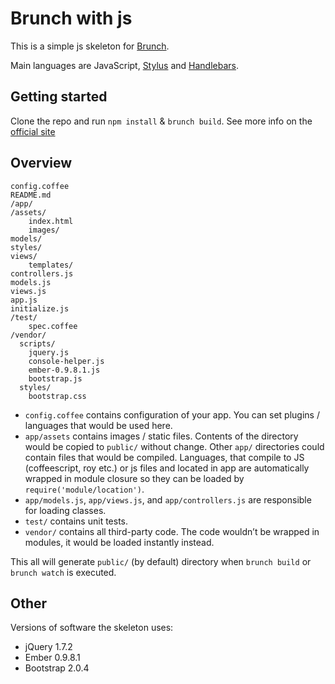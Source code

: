 # Brunch with js
This is a simple js skeleton for [Brunch](http://brunch.io/).

Main languages are JavaScript,
[Stylus](http://learnboost.github.com/stylus/) and
[Handlebars](http://handlebarsjs.com/).

## Getting started

Clone the repo and run `npm install` & `brunch build`.
See more info on the [official site](http://brunch.io)

## Overview

	config.coffee
	README.md
	/app/
	/assets/
		index.html
        images/
	models/
    styles/
    views/
      	templates/
	controllers.js
 	models.js
	views.js
	app.js
    initialize.js
    /test/
		spec.coffee
    /vendor/
      scripts/
        jquery.js
        console-helper.js
        ember-0.9.8.1.js
        bootstrap.js
      styles/
        bootstrap.css

* `config.coffee` contains configuration of your app. You can set plugins /
languages that would be used here.
* `app/assets` contains images / static files. Contents of the directory would
be copied to `public/` without change.
Other `app/` directories could contain files that would be compiled. Languages,
that compile to JS (coffeescript, roy etc.) or js files and located in app are 
automatically wrapped in module closure so they can be loaded by 
`require('module/location')`.
* `app/models.js`, `app/views.js`, and `app/controllers.js` are responsible for loading classes.
* `test/` contains unit tests.
* `vendor/` contains all third-party code. The code wouldn’t be wrapped in
modules, it would be loaded instantly instead.

This all will generate `public/` (by default) directory when `brunch build` or `brunch watch` is executed.

## Other
Versions of software the skeleton uses:

* jQuery 1.7.2
* Ember 0.9.8.1
* Bootstrap 2.0.4
